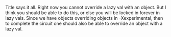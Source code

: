 Title says it all. Right now you cannot override a lazy val with an object. But I think you should be able to do this, or else you will be locked in forever in lazy vals.
Since we have objects overriding objects in -Xexperimental, then to complete the circuit one should also be able to override an object with a lazy val.
